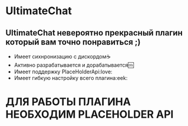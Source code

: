 # UltimateChat
## UltimateChat невероятно прекрасный плагин который вам точно понравиться ;)
- Имеет сихнронизацию с дискордом:coffee:
- Активно разрабатывается и дорабатывается:cool:
- Имеет поддержку PlaceHolderApi:love:
- Имеет гибкую настройку всего плагина:eek:

# ДЛЯ РАБОТЫ ПЛАГИНА НЕОБХОДИМ PLACEHOLDER API
